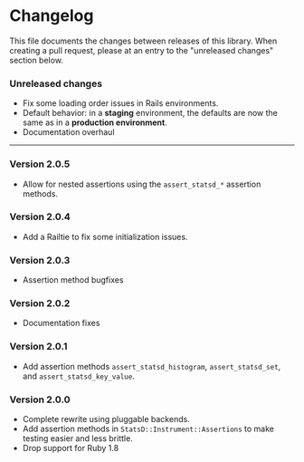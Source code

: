 # Changelog

This file documents the changes between releases of this library. When creating a pull request,
please at an entry to the "unreleased changes" section below.

### Unreleased changes

- Fix some loading order issues in Rails environments.
- Default behavior: in a **staging** environment, the defaults are now the same as in a **production environment**.
- Documentation overhaul

---

### Version 2.0.5

- Allow for nested assertions using the `assert_statsd_*` assertion methods.

### Version 2.0.4

- Add a Railtie to fix some initialization issues.

### Version 2.0.3

- Assertion method bugfixes

### Version 2.0.2

- Documentation fixes

### Version 2.0.1

- Add assertion methods `assert_statsd_histogram`, `assert_statsd_set`, and `assert_statsd_key_value`.

### Version 2.0.0

- Complete rewrite using pluggable backends.
- Add assertion methods in `StatsD::Instrument::Assertions` to make testing easier and less brittle.
- Drop support for Ruby 1.8
